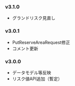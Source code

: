 ### v3.1.0
- グランドリスク見直し

### v3.0.1
- PutReserveAreaRequest修正
- コメント更新
  
### v3.0.0
- データモデル等反映
- リスク値API追加（暫定）